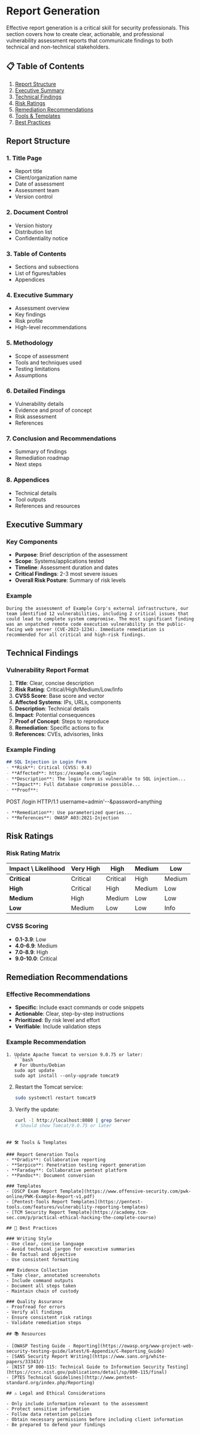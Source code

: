 # Report Generation

Effective report generation is a critical skill for security professionals. This section covers how to create clear, actionable, and professional vulnerability assessment reports that communicate findings to both technical and non-technical stakeholders.

## 📋 Table of Contents

1. [Report Structure](#report-structure)
2. [Executive Summary](#executive-summary)
3. [Technical Findings](#technical-findings)
4. [Risk Ratings](#risk-ratings)
5. [Remediation Recommendations](#remediation-recommendations)
6. [Tools & Templates](#-tools--templates)
7. [Best Practices](#-best-practices)

## Report Structure

### 1. Title Page
- Report title
- Client/organization name
- Date of assessment
- Assessment team
- Version control

### 2. Document Control
- Version history
- Distribution list
- Confidentiality notice

### 3. Table of Contents
- Sections and subsections
- List of figures/tables
- Appendices

### 4. Executive Summary
- Assessment overview
- Key findings
- Risk profile
- High-level recommendations

### 5. Methodology
- Scope of assessment
- Tools and techniques used
- Testing limitations
- Assumptions

### 6. Detailed Findings
- Vulnerability details
- Evidence and proof of concept
- Risk assessment
- References

### 7. Conclusion and Recommendations
- Summary of findings
- Remediation roadmap
- Next steps

### 8. Appendices
- Technical details
- Tool outputs
- References and resources

## Executive Summary

### Key Components
- **Purpose**: Brief description of the assessment
- **Scope**: Systems/applications tested
- **Timeline**: Assessment duration and dates
- **Critical Findings**: 2-3 most severe issues
- **Overall Risk Posture**: Summary of risk levels

### Example
```
During the assessment of Example Corp's external infrastructure, our team identified 12 vulnerabilities, including 2 critical issues that could lead to complete system compromise. The most significant finding was an unpatched remote code execution vulnerability in the public-facing web server (CVE-2023-1234). Immediate remediation is recommended for all critical and high-risk findings.
```

## Technical Findings

### Vulnerability Report Format
1. **Title**: Clear, concise description
2. **Risk Rating**: Critical/High/Medium/Low/Info
3. **CVSS Score**: Base score and vector
4. **Affected Systems**: IPs, URLs, components
5. **Description**: Technical details
6. **Impact**: Potential consequences
7. **Proof of Concept**: Steps to reproduce
8. **Remediation**: Specific actions to fix
9. **References**: CVEs, advisories, links

### Example Finding
```markdown
## SQL Injection in Login Form
- **Risk**: Critical (CVSS: 9.8)
- **Affected**: https://example.com/login
- **Description**: The login form is vulnerable to SQL injection...
- **Impact**: Full database compromise possible...
- **Proof**: 
  ```
  POST /login HTTP/1.1
  username=admin'--&password=anything
  ```
- **Remediation**: Use parameterized queries...
- **References**: OWASP A03:2021-Injection
```

## Risk Ratings

### Risk Rating Matrix
| Impact \ Likelihood | Very High | High | Medium | Low |
|----------------------|-----------|------|--------|-----|
| **Critical**         | Critical  | Critical | High | Medium |
| **High**            | Critical  | High    | Medium | Low |
| **Medium**          | High      | Medium  | Low    | Low |
| **Low**             | Medium    | Low     | Low    | Info |

### CVSS Scoring
- **0.1-3.9**: Low
- **4.0-6.9**: Medium
- **7.0-8.9**: High
- **9.0-10.0**: Critical

## Remediation Recommendations

### Effective Recommendations
- **Specific**: Include exact commands or code snippets
- **Actionable**: Clear, step-by-step instructions
- **Prioritized**: By risk level and effort
- **Verifiable**: Include validation steps

### Example Recommendation
```
1. Update Apache Tomcat to version 9.0.75 or later:
   ```bash
   # For Ubuntu/Debian
   sudo apt update
   sudo apt install --only-upgrade tomcat9
   ```
2. Restart the Tomcat service:
   ```bash
   sudo systemctl restart tomcat9
   ```
3. Verify the update:
   ```bash
   curl -I http://localhost:8080 | grep Server
   # Should show Tomcat/9.0.75 or later
   ```
```

## 🛠 Tools & Templates

### Report Generation Tools
- **Dradis**: Collaborative reporting
- **Serpico**: Penetration testing report generation
- **Faraday**: Collaborative pentest platform
- **Pandoc**: Document conversion

### Templates
- [OSCP Exam Report Template](https://www.offensive-security.com/pwk-online/PWK-Example-Report-v1.pdf)
- [Pentest-Tools Report Templates](https://pentest-tools.com/features/vulnerability-reporting-templates)
- [TCM Security Report Template](https://academy.tcm-sec.com/p/practical-ethical-hacking-the-complete-course)

## 📝 Best Practices

### Writing Style
- Use clear, concise language
- Avoid technical jargon for executive summaries
- Be factual and objective
- Use consistent formatting

### Evidence Collection
- Take clear, annotated screenshots
- Include command outputs
- Document all steps taken
- Maintain chain of custody

### Quality Assurance
- Proofread for errors
- Verify all findings
- Ensure consistent risk ratings
- Validate remediation steps

## 📚 Resources

- [OWASP Testing Guide - Reporting](https://owasp.org/www-project-web-security-testing-guide/latest/6-Appendix/C-Reporting_Guide)
- [SANS Security Report Writing](https://www.sans.org/white-papers/33343/)
- [NIST SP 800-115: Technical Guide to Information Security Testing](https://csrc.nist.gov/publications/detail/sp/800-115/final)
- [PTES Technical Guidelines](http://www.pentest-standard.org/index.php/Reporting)

## ⚠️ Legal and Ethical Considerations

- Only include information relevant to the assessment
- Protect sensitive information
- Follow data retention policies
- Obtain necessary permissions before including client information
- Be prepared to defend your findings

